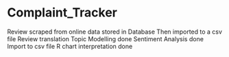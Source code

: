 # Complaint_Tracker

Review scraped from online
data stored in Database
Then imported to a csv file
Review translation
Topic Modelling done
Sentiment Analysis done
Import to csv file
R chart interpretation done

